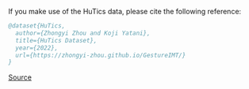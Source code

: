 If you make use of the HuTics data, please cite the following reference:

``` bibtex 
@dataset{HuTics,
  author={Zhongyi Zhou and Koji Yatani},
  title={HuTics Dataset},
  year={2022},
  url={https://zhongyi-zhou.github.io/GestureIMT/}
}
```

[Source](https://zhongyi-zhou.github.io/GestureIMT/)